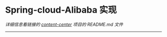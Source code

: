 # Spring-cloud-Alibaba 实现
*详细信息看链接的 [content-center](https://github.com/oysq/content-center) 项目的 README.md 文件*
________